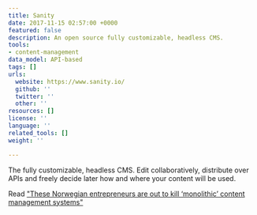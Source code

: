 ```yaml
---
title: Sanity
date: 2017-11-15 02:57:00 +0000
featured: false
description: An open source fully customizable, headless CMS.
tools:
- content-management
data_model: API-based
tags: []
urls:
  website: https://www.sanity.io/
  github: ''
  twitter: ''
  other: ''
resources: []
license: ''
language: ''
related_tools: []
weight: ''

---
```

The fully customizable, headless CMS. Edit collaboratively, distribute over APIs and freely decide later how and where your content will be used.

Read ["These Norwegian entrepreneurs are out to kill ‘monolithic’ content management systems"](https://nordic.businessinsider.com/these-norwegian-entrepreneurs-are-out-to-kill-monolithic-content-management-systems--/)